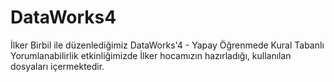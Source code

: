 # DataWorks4
İlker Birbil ile düzenlediğimiz DataWorks'4 - Yapay Öğrenmede Kural Tabanlı Yorumlanabilirlik etkinliğimizde İlker hocamızın hazırladığı, kullanılan dosyaları içermektedir.
